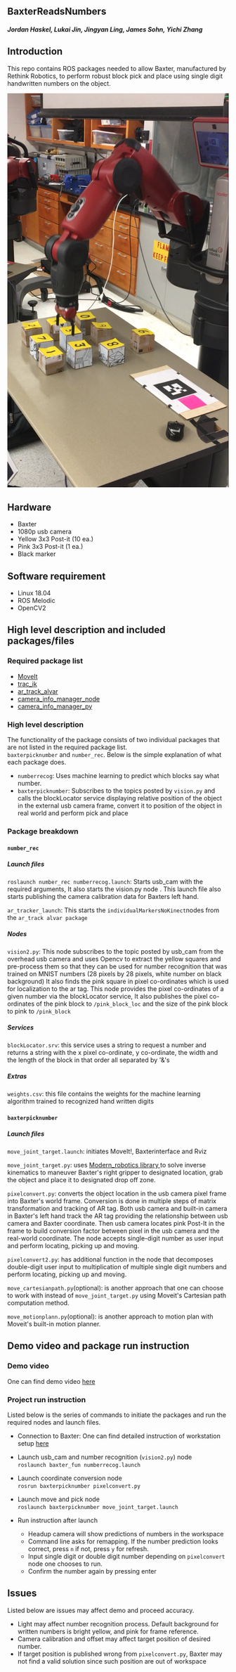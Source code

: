 ## BaxterReadsNumbers

#### _Jordan Haskel, Lukai Jin, Jingyan Ling, James Sohn, Yichi Zhang_


## Introduction

This repo contains ROS packages needed to allow Baxter, manufactured by Rethink Robotics, to perform robust block pick and place using single digit handwritten numbers on the object.  

![baxterreadsnumbers](https://github.com/monkalynn813/BaxterReadsNumbers/blob/master/images/IMG_3680.PNG)

## Hardware
- Baxter 
- 1080p usb camera
- Yellow 3x3 Post-it (10 ea.)
- Pink 3x3 Post-it (1 ea.)
- Black marker

## Software requirement
- Linux 18.04
- ROS Melodic  
- OpenCV2

## High level description and included packages/files
### Required package list
- [MoveIt](https://moveit.ros.org/)
- [trac_ik](http://wiki.ros.org/trac_ik)
- [ar_track_alvar](http://wiki.ros.org/ar_track_alvar)
- [camera_info_manager_node](https://github.com/NU-MSR/camera_info_manager_node)
- [camera_info_manager_py](http://wiki.ros.org/camera_info_manager_py)

### High level description
The functionality of the package consists of two individual packages that are not listed in the required package list.  
`baxterpicknumber` and `number_rec`. Below is the simple explanation of what each package does.
- `numberrecog`: Uses machine learning to predict which blocks say what number.
- `baxterpicknumber`: Subscribes to the topics posted by `vision.py` and calls the blockLocator service displaying relative position of the object in the external usb camera frame, convert it to position of the object in real world and perform pick and place

### Package breakdown
#### `number_rec`
##### Launch files
`roslaunch number_rec numberrecog.launch`: Starts usb_cam with the required arguments, It also starts the vision.py node . This launch file also starts publishing the camera calibration data for Baxters left hand.

`ar_tracker_launch`: This starts the `individualMarkersNoKinect`nodes from the `ar_track alvar package`

##### Nodes
`vision2.py`: This node subscribes to the topic posted by usb_cam from the overhead usb camera and uses Opencv to extract the yellow squares and pre-process them so that they can be used for number recognition that was trained on MNIST numbers (28 pixels by 28 pixels, white number on black background) It also finds the pink square in pixel co-ordinates which is used for localization to the ar tag. This node provides the pixel co-ordinates of a given number via the blockLocator service, It also publishes the pixel co-ordinates of the pink block to `/pink_block_loc` and the size of the pink block to pink to `/pink_block` 

##### Services
`blockLocator.srv`: this service uses a string to request a number and returns a string with the x pixel co-ordinate, y co-ordinate, the width and the length of the block in that order all separated by '&'s

##### Extras
`weights.csv`: this file contains the weights for the machine learning algorithm trained to recognized hand written digits

#### `baxterpicknumber`  
##### Launch files

`move_joint_target.launch`: initiates MoveIt!, Baxterinterface and Rviz

`move_joint_target.py`: uses [Modern_robotics library ](https://github.com/NxRLab/ModernRobotics) to solve inverse kinematics to maneuver Baxter's right gripper to designated location, grab the object and place it to designated drop off zone.  

`pixelconvert.py`: converts the object location in the usb camera pixel frame into Baxter's world frame. Conversion is done in multiple steps of matrix transformation and tracking of AR tag. Both usb camera and built-in camera in Baxter's left hand track the AR tag providing the relationship between usb camera and Baxter coordinate. Then usb camera locates pink Post-It in the frame to build conversion factor between pixel in the usb camera and the real-world coordinate. The node accepts single-digit number as user input and perform locating, picking up and moving.  

`pixelconvert2.py`: has additional function in the node that decomposes double-digit user input to multiplication of multiple single digit numbers and perform locating, picking up and moving.  

`move_cartesianpath.py`(optional): is another approach that one can choose to work with instead of `move_joint_target.py` using Moveit's Cartesian path computation method.  

`move_motionplann.py`(optional): is another approach to motion plan with Moveit's built-in motion planner.  



## Demo video and package run instruction
### Demo video
One can find demo video [here](https://drive.google.com/file/d/18wlpZJT8PQiyQPO6wGeEcdG6VCEspOpR/view)  

### Project run instruction
Listed below is the series of commands to initiate the packages and run the required nodes and launch files.
- Connection to Baxter: One can find detailed instruction of workstation setup [here](http://sdk.rethinkrobotics.com/wiki/Workstation_Setup)  
  
- Launch usb_cam and number recognition (`vision2.py`) node   
    `roslaunch baxter_fun numberrecog.launch`  
    
- Launch coordinate conversion  node  
    `rosrun baxterpicknumber pixelconvert.py`  
    
- Launch move and pick node  
    `roslaunch baxterpicknumber move_joint_target.launch`  
 
- Run instruction after launch  
  - Headup camera will show predictions of numbers in the workspace  
  - Command line asks for remapping. If the number prediction looks correct, press `n` if not, press `y` for refresh.
  - Input single digit or double digit number depending on `pixelconvert` node one chooses to run.  
  - Confirm the number again by pressing enter
  
  
## Issues 
Listed below are issues may affect demo and proceed accuracy.
- Light may affect number recognition process. Default background for written numbers is bright yellow, and pink for frame reference.
- Camera calibration and offset may affect target position of desired number.
- If target position is published wrong from `pixelconvert.py`, Baxter may not find a valid solution since such position are out of workspace

